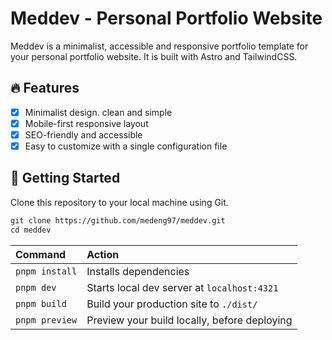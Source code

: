# Meddev - Personal Portfolio Website

Meddev is a minimalist, accessible and responsive portfolio template for your personal portfolio website. It is built with Astro and TailwindCSS.

## 🔥 Features

- [x] Minimalist design. clean and simple
- [x] Mobile-first responsive layout
- [x] SEO-friendly and accessible
- [x] Easy to customize with a single configuration file

## 🚀 Getting Started

Clone this repository to your local machine using Git.

```scheme
git clone https://github.com/medeng97/meddev.git
cd meddev
```

| Command        | Action                                       |
| :------------- | :------------------------------------------- |
| `pnpm install` | Installs dependencies                        |
| `pnpm dev`     | Starts local dev server at `localhost:4321`  |
| `pnpm build`   | Build your production site to `./dist/`      |
| `pnpm preview` | Preview your build locally, before deploying |
